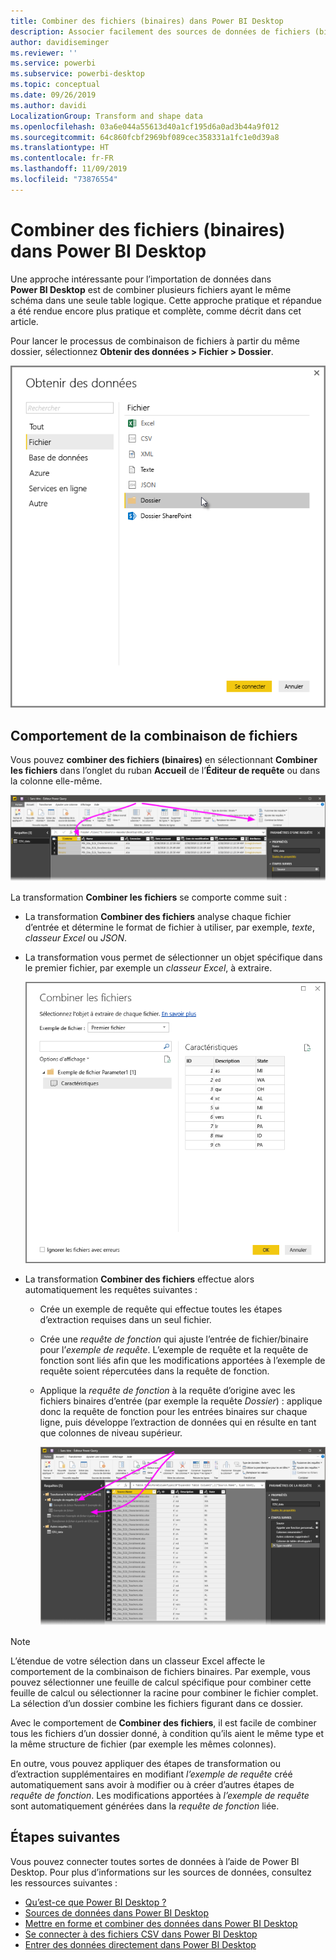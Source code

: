 ```yaml
---
title: Combiner des fichiers (binaires) dans Power BI Desktop
description: Associer facilement des sources de données de fichiers (binaires) dans Power BI Desktop
author: davidiseminger
ms.reviewer: ''
ms.service: powerbi
ms.subservice: powerbi-desktop
ms.topic: conceptual
ms.date: 09/26/2019
ms.author: davidi
LocalizationGroup: Transform and shape data
ms.openlocfilehash: 03a6e044a55613d40a1cf195d6a0ad3b44a9f012
ms.sourcegitcommit: 64c860fcbf2969bf089cec358331a1fc1e0d39a8
ms.translationtype: HT
ms.contentlocale: fr-FR
ms.lasthandoff: 11/09/2019
ms.locfileid: "73876554"
---
```

# <a name="combine-files-binaries-in-power-bi-desktop"></a>Combiner des fichiers (binaires) dans Power BI Desktop
Une approche intéressante pour l’importation de données dans **Power BI Desktop** est de combiner plusieurs fichiers ayant le même schéma dans une seule table logique. Cette approche pratique et répandue a été rendue encore plus pratique et complète, comme décrit dans cet article.

Pour lancer le processus de combinaison de fichiers à partir du même dossier, sélectionnez **Obtenir des données > Fichier > Dossier**.

![](media/desktop-combine-binaries/combine-binaries_1.png)


## <a name="combine-files-behavior"></a>Comportement de la combinaison de fichiers
Vous pouvez **combiner des fichiers (binaires)** en sélectionnant **Combiner les fichiers** dans l’onglet du ruban **Accueil** de l’**Éditeur de requête** ou dans la colonne elle-même.

![](media/desktop-combine-binaries/combine-binaries_2a.png)

La transformation **Combiner les fichiers** se comporte comme suit :

* La transformation **Combiner des fichiers** analyse chaque fichier d’entrée et détermine le format de fichier à utiliser, par exemple, *texte*, *classeur Excel* ou *JSON*.
* La transformation vous permet de sélectionner un objet spécifique dans le premier fichier, par exemple un *classeur Excel*, à extraire.
  
  ![](media/desktop-combine-binaries/combine-binaries_3.png)
* La transformation **Combiner des fichiers** effectue alors automatiquement les requêtes suivantes :
  
  * Crée un exemple de requête qui effectue toutes les étapes d’extraction requises dans un seul fichier.
  * Crée une *requête de fonction* qui ajuste l’entrée de fichier/binaire pour l’*exemple de requête*. L’exemple de requête et la requête de fonction sont liés afin que les modifications apportées à l’exemple de requête soient répercutées dans la requête de fonction.
  * Applique la *requête de fonction* à la requête d’origine avec les fichiers binaires d’entrée (par exemple la requête *Dossier*) : applique donc la requête de fonction pour les entrées binaires sur chaque ligne, puis développe l’extraction de données qui en résulte en tant que colonnes de niveau supérieur.
    
    ![](media/desktop-combine-binaries/combine-binaries_4.png)

> [!NOTE]
> L’étendue de votre sélection dans un classeur Excel affecte le comportement de la combinaison de fichiers binaires. Par exemple, vous pouvez sélectionner une feuille de calcul spécifique pour combiner cette feuille de calcul ou sélectionner la racine pour combiner le fichier complet. La sélection d’un dossier combine les fichiers figurant dans ce dossier. 


Avec le comportement de **Combiner des fichiers**, il est facile de combiner tous les fichiers d’un dossier donné, à condition qu’ils aient le même type et la même structure de fichier (par exemple les mêmes colonnes).

En outre, vous pouvez appliquer des étapes de transformation ou d’extraction supplémentaires en modifiant *l’exemple de requête* créé automatiquement sans avoir à modifier ou à créer d’autres étapes de *requête de fonction*. Les modifications apportées à *l’exemple de requête* sont automatiquement générées dans la *requête de fonction* liée.

## <a name="next-steps"></a>Étapes suivantes
Vous pouvez connecter toutes sortes de données à l’aide de Power BI Desktop. Pour plus d’informations sur les sources de données, consultez les ressources suivantes :

* [Qu’est-ce que Power BI Desktop ?](desktop-what-is-desktop.md)
* [Sources de données dans Power BI Desktop](desktop-data-sources.md)
* [Mettre en forme et combiner des données dans Power BI Desktop](desktop-shape-and-combine-data.md)
* [Se connecter à des fichiers CSV dans Power BI Desktop](desktop-connect-csv.md)   
* [Entrer des données directement dans Power BI Desktop](desktop-enter-data-directly-into-desktop.md)   

